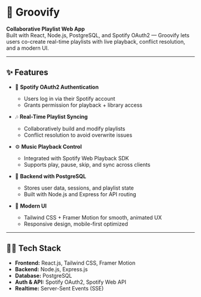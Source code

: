 # 🎵 Groovify

**Collaborative Playlist Web App**  
Built with React, Node.js, PostgreSQL, and Spotify OAuth2 — Groovify lets users co-create real-time playlists with live playback, conflict resolution, and a modern UI.

---

## ✨ Features

- 🔐 **Spotify OAuth2 Authentication**
  - Users log in via their Spotify account
  - Grants permission for playback + library access

- 🎶 **Real-Time Playlist Syncing**
  - Collaboratively build and modify playlists
  - Conflict resolution to avoid overwrite issues

- ⚙️ **Music Playback Control**
  - Integrated with Spotify Web Playback SDK
  - Supports play, pause, skip, and sync across clients

- 🧠 **Backend with PostgreSQL**
  - Stores user data, sessions, and playlist state
  - Built with Node.js and Express for API routing

- 🎨 **Modern UI**
  - Tailwind CSS + Framer Motion for smooth, animated UX
  - Responsive design, mobile-first optimized

---

## 🧑‍💻 Tech Stack

- **Frontend:** React.js, Tailwind CSS, Framer Motion
- **Backend:** Node.js, Express.js
- **Database:** PostgreSQL
- **Auth & API:** Spotify OAuth2, Spotify Web API
- **Realtime:** Server-Sent Events (SSE)
